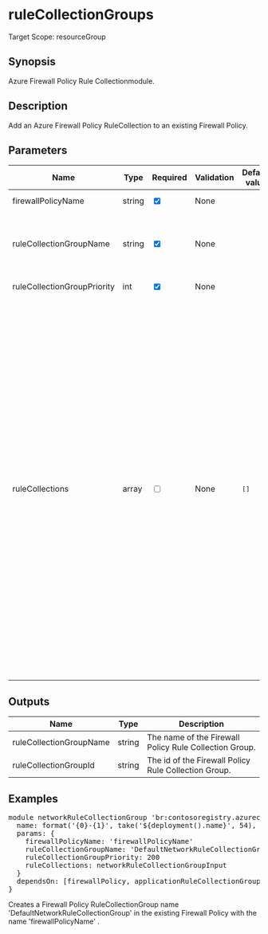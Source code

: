 ﻿# ruleCollectionGroups

Target Scope: resourceGroup

## Synopsis
Azure Firewall Policy Rule Collectionmodule.

## Description
Add an Azure Firewall Policy RuleCollection to an existing Firewall Policy.

## Parameters
| Name | Type | Required | Validation | Default value | Description |
| -- |  -- | -- | -- | -- | -- |
| firewallPolicyName | string | <input type="checkbox" checked> | None | <pre></pre> | The name of the already existing Firewall Policy. |
| ruleCollectionGroupName | string | <input type="checkbox" checked> | None | <pre></pre> | The name for the rule collection group to upsert.<br>Example:<br>'DefaultNetworkRuleCollectionGroup',<br>'DefaultApplicationRuleCollectionGroup',<br>'DefaultDnatRuleCollectionGroup' |
| ruleCollectionGroupPriority | int | <input type="checkbox" checked> | None | <pre></pre> | The priority of the rule collection group to upsert. |
| ruleCollections | array | <input type="checkbox"> | None | <pre>[]</pre> | The group of Firewall Policy rule collections to upsert. <br>If not empty, it needs to hold an array of a ruleCollectionType either \'FirewallPolicyFilterRuleCollection\' or \'FirewallPolicyNatRuleCollection\' that has one or more rules.<br>Example:<br>[<br>&nbsp;&nbsp;&nbsp;{<br>&nbsp;&nbsp;&nbsp;&nbsp;&nbsp;ruleCollectionType: 'FirewallPolicyFilterRuleCollection'<br>&nbsp;&nbsp;&nbsp;&nbsp;&nbsp;action: {<br>&nbsp;&nbsp;&nbsp;&nbsp;&nbsp;&nbsp;&nbsp;type: 'Allow'<br>&nbsp;&nbsp;&nbsp;&nbsp;&nbsp;}<br>&nbsp;&nbsp;&nbsp;&nbsp;&nbsp;name: 'azure-global-services-nrc'<br>&nbsp;&nbsp;&nbsp;&nbsp;&nbsp;priority: 1250<br>&nbsp;&nbsp;&nbsp;&nbsp;&nbsp;rules: [<br>&nbsp;&nbsp;&nbsp;&nbsp;&nbsp;&nbsp;&nbsp;{<br>&nbsp;&nbsp;&nbsp;&nbsp;&nbsp;&nbsp;&nbsp;&nbsp;&nbsp;ruleType: 'NetworkRule'<br>&nbsp;&nbsp;&nbsp;&nbsp;&nbsp;&nbsp;&nbsp;&nbsp;&nbsp;name: 'time-windows'<br>&nbsp;&nbsp;&nbsp;&nbsp;&nbsp;&nbsp;&nbsp;&nbsp;&nbsp;ipProtocols: [<br>&nbsp;&nbsp;&nbsp;&nbsp;&nbsp;&nbsp;&nbsp;&nbsp;&nbsp;&nbsp;&nbsp;'UDP'<br>&nbsp;&nbsp;&nbsp;&nbsp;&nbsp;&nbsp;&nbsp;&nbsp;&nbsp;]<br>&nbsp;&nbsp;&nbsp;&nbsp;&nbsp;&nbsp;&nbsp;&nbsp;&nbsp;destinationAddresses: [<br>&nbsp;&nbsp;&nbsp;&nbsp;&nbsp;&nbsp;&nbsp;&nbsp;&nbsp;&nbsp;&nbsp;'13.86.101.172'<br>&nbsp;&nbsp;&nbsp;&nbsp;&nbsp;&nbsp;&nbsp;&nbsp;&nbsp;]<br>&nbsp;&nbsp;&nbsp;&nbsp;&nbsp;&nbsp;&nbsp;&nbsp;&nbsp;sourceIpGroups: [<br>&nbsp;&nbsp;&nbsp;&nbsp;&nbsp;&nbsp;&nbsp;&nbsp;&nbsp;&nbsp;&nbsp;workloadIpGroup.id<br>&nbsp;&nbsp;&nbsp;&nbsp;&nbsp;&nbsp;&nbsp;&nbsp;&nbsp;&nbsp;&nbsp;infraIpGroup.id<br>&nbsp;&nbsp;&nbsp;&nbsp;&nbsp;&nbsp;&nbsp;&nbsp;&nbsp;]<br>&nbsp;&nbsp;&nbsp;&nbsp;&nbsp;&nbsp;&nbsp;&nbsp;&nbsp;destinationPorts: [<br>&nbsp;&nbsp;&nbsp;&nbsp;&nbsp;&nbsp;&nbsp;&nbsp;&nbsp;&nbsp;&nbsp;'123'<br>&nbsp;&nbsp;&nbsp;&nbsp;&nbsp;&nbsp;&nbsp;&nbsp;&nbsp;]<br>&nbsp;&nbsp;&nbsp;&nbsp;&nbsp;&nbsp;&nbsp;}<br>&nbsp;&nbsp;&nbsp;&nbsp;&nbsp;]<br>&nbsp;&nbsp;&nbsp;}<br>] |

## Outputs
| Name | Type | Description |
| -- |  -- | -- |
| ruleCollectionGroupName | string | The name of the Firewall Policy Rule Collection Group. |
| ruleCollectionGroupId | string | The id of the Firewall Policy Rule Collection Group. |

## Examples
<pre>
module networkRuleCollectionGroup 'br:contosoregistry.azurecr.io/firewallpolicies/rulecollectiongroups.bicep' =  {
  name: format('{0}-{1}', take('${deployment().name}', 54), 'rulecoll1')
  params: {
    firewallPolicyName: 'firewallPolicyName'
    ruleCollectionGroupName: 'DefaultNetworkRuleCollectionGroup'
    ruleCollectionGroupPriority: 200
    ruleCollections: networkRuleCollectionGroupInput
  }
  dependsOn: [firewallPolicy, applicationRuleCollectionGroup]
}
</pre>
<p>Creates a Firewall Policy RuleCollectionGroup name 'DefaultNetworkRuleCollectionGroup' in the existing Firewall Policy with the name 'firewallPolicyName' .</p>
